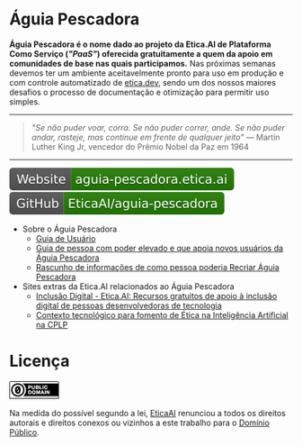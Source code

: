 # Águia Pescadora

**Águia Pescadora é o nome dado ao projeto da Etica.AI de Plataforma Como Serviço
(_"PaaS"_) oferecida gratuitamente a quem da apoio em comunidades de base nas
quais participamos.** Nas próximas semanas devemos ter um ambiente
aceitavelmente pronto para uso em produção e com controle automatizado de
[etica.dev](https://etica.dev), sendo um dos nossos maiores desafios o processo
de documentação e otimização para permitir uso simples.

---

<!--
<figure class="image">
  <img src="img/aguia-pescadora-banner.jpg" alt="{{ include.description }}">
  <figcaption>Águia Pescadora © Andy Morffew</figcaption>
</figure>
-->

> _"Se não puder voar, corra. Se não puder correr, ande. Se não puder andar,
> rasteje, mas continue em frente de qualquer jeito"_
> — Martin Luther King Jr, vencedor do Prêmio Nobel da Paz em 1964

---


[![Website: aguia-pescadora.etica.ai](img/badges/website.svg)](https://aguia-pescadora.etica.ai) [![GitHub: EticaAI/aguia-pescadora](img/badges/github.svg)](https://github.com/EticaAI/aguia-pescadora)


- Sobre o Águia Pescadora
  - [Guia de Usuário](guia-de-usuario/)
  - [Guia de pessoa com poder elevado e que apoia novos usuários da Águia Pescadora](./guia-de-moderacao/)
  - [Rascunho de informações de como pessoa poderia Recriar Águia Pescadora](guia-de-criacao/)
- Sites extras da Etica.AI relacionados ao Águia Pescadora
  - [Inclusão Digital - Etica.AI: Recursos gratuitos de apoio à inclusão digital de pessoas desenvolvedoras de tecnologia](https://inclusao.etica.ai/)
  - [Contexto tecnológico para fomento de Ética na Inteligência Artificial na CPLP](https://cplp.etica.ai/)

# Licença

[![Domínio Público](img/dominio-publico.png)](UNLICENSE)

Na medida do possível segundo a lei, [EticaAI](https://github.com/EticaAI)
renunciou a todos os direitos autorais e direitos conexos ou vizinhos a este
trabalho para o [Domínio Público](UNLICENSE).
